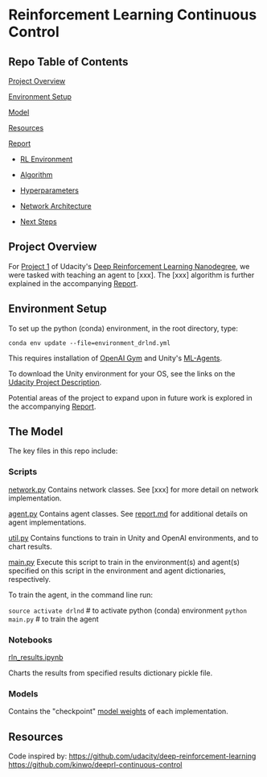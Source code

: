 # Reinforcement Learning Continuous Control

## Repo Table of Contents

[Project Overview](#overview)

[Environment Setup](#setup)

[Model](#model)

[Resources](#resources)

[Report](https://github.com/cipher813/rl_continuous_control/blob/master/report.md#report)

- [RL Environment](https://github.com/cipher813/rl_continuous_control/blob/master/report.md#environment)

- [Algorithm](https://github.com/cipher813/rl_continuous_control/blob/master/report.md#algorithm)

- [Hyperparameters](https://github.com/cipher813/rl_continuous_control/blob/master/report.md#hyperparameters)

- [Network Architecture](https://github.com/cipher813/rl_continuous_control/blob/master/report.md#network)

- [Next Steps](https://github.com/cipher813/rl_continuous_control/blob/master/report.md#nextsteps)

<a name="overview"></a>
## Project Overview

For [Project 1](https://github.com/udacity/deep-reinforcement-learning/tree/master/p2_continuous-control) of Udacity's [Deep Reinforcement Learning Nanodegree](https://github.com/udacity/deep-reinforcement-learning), we were tasked with teaching an agent to [xxx].  The [xxx] algorithm is further explained in the accompanying [Report](https://github.com/cipher813/rl_continuous_control/blob/master/report.md).

<a name="setup"></a>
## Environment Setup

To set up the python (conda) environment, in the root directory, type:

`conda env update --file=environment_drlnd.yml`

This requires installation of [OpenAI Gym](https://github.com/openai/gym) and Unity's [ML-Agents](https://github.com/Unity-Technologies/ml-agents).

To download the Unity environment for your OS, see the links on the [Udacity Project Description](https://github.com/udacity/deep-reinforcement-learning/tree/master/p2_continuous_control).    

Potential areas of the project to expand upon in future work is explored in the accompanying [Report](https://github.com/cipher813/rl_continuous_control/blob/master/report.md).

<a name="model"></a>
## The Model

The key files in this repo include:

### Scripts

[network.py](https://github.com/cipher813/rl_continuous_control/tree/master/scripts)
Contains network classes.  See [xxx] for more detail on network implementation.

[agent.py](https://github.com/cipher813/rl_continuous_control/tree/master/scripts)
Contains agent classes.  See [report.md](https://github.com/cipher813/rl_continuous_control/blob/master/report.md) for additional details on agent implementations.

[util.py](https://github.com/cipher813/rl_continuous_control/tree/master/scripts)
Contains functions to train in Unity and OpenAI environments, and to chart results.

[main.py](https://github.com/cipher813/rl_continuous_control/tree/master/scripts)
Execute this script to train in the environment(s) and agent(s) specified on this script in the environment and agent dictionaries, respectively.  


To train the agent, in the command line run:

`source activate drlnd` # to activate python (conda) environment
`python main.py` # to train the agent


### Notebooks

[rln_results.ipynb](https://github.com/cipher813/rl_continuous_control/tree/master/notebooks)

Charts the results from specified results dictionary pickle file.  

### Models

Contains the "checkpoint" [model weights](https://github.com/cipher813/rl_continuous_control/tree/master/models) of each implementation.  

<a name="resources"></a>
## Resources

Code inspired by:
https://github.com/udacity/deep-reinforcement-learning
https://github.com/kinwo/deeprl-continuous-control
